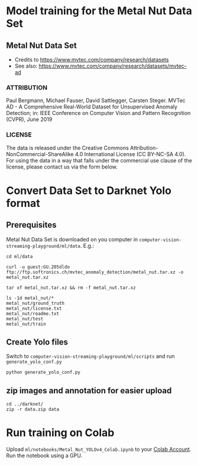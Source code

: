 # Model training for the Metal Nut Data Set
## Metal Nut Data Set
- Credits to https://www.mvtec.com/company/research/datasets
- See also: https://www.mvtec.com/company/research/datasets/mvtec-ad

### ATTRIBUTION
Paul Bergmann, Michael Fauser, David Sattlegger, Carsten Steger. MVTec AD - A Comprehensive Real-World Dataset for Unsupervised Anomaly Detection; in: IEEE Conference on Computer Vision and Pattern Recognition (CVPR), June 2019

### LICENSE
The data is released under the Creative Commons Attribution-NonCommercial-ShareAlike 4.0 International License (CC BY-NC-SA 4.0). For using the data in a way that falls under the commercial use clause of the license, please contact us via the form below.

# Convert  Data Set to Darknet Yolo format

## Prerequisites

Metal Nut Data Set is downloaded on you computer in `computer-vision-streaming-playground/ml/data`. E.g.:

```
cd ml/data

curl -u guest:GU.205dldo ftp://ftp.softronics.ch/mvtec_anomaly_detection/metal_nut.tar.xz -o metal_nut.tar.xz

tar xf metal_nut.tar.xz && rm -f metal_nut.tar.xz

ls -1d metal_nut/*
metal_nut/ground_truth
metal_nut/license.txt
metal_nut/readme.txt
metal_nut/test
metal_nut/train
```


## Create Yolo files


Switch to `computer-vision-streaming-playground/ml/scripts` and run `generate_yolo_conf.py` 

```
python generate_yolo_conf.py
```


## zip images and annotation for easier upload

```
cd ../darknet/
zip -r data.zip data
```

# Run training on Colab

Upload `ml/notebooks/Metal_Nut_YOLOv4_Colab.ipynb` to your [Colab Account](https://colab.research.google.com/).
Run the notebook using a GPU.

